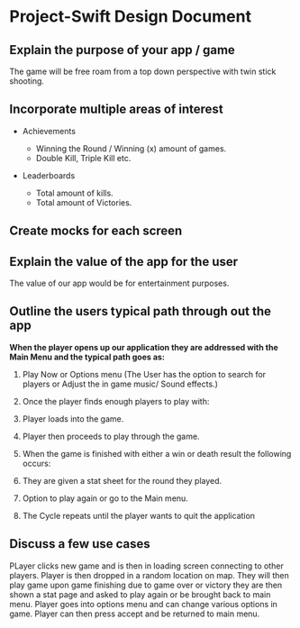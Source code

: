 # Project-Swift Design Document

##  Explain the purpose of your app / game

The game will be free roam from a top down perspective with twin stick shooting.

##  Incorporate multiple areas of interest 

* Achievements
  * Winning the Round / Winning (x) amount of games.
  * Double Kill, Triple Kill etc.
  
* Leaderboards
  * Total amount of kills.
  * Total amount of Victories.

##  Create mocks for each screen 

## Explain the value of the app for the user 
The value of our app would be for entertainment purposes.

##  Outline the users typical path through out the app 
**When the player opens up our application they are addressed with the Main Menu and the typical path goes as:**

1. Play Now or Options menu
(The User has the option to search for players or Adjust the in game music/ Sound effects.)

1. Once the player finds enough players to play with:  
1. Player loads into the game.
1. Player then proceeds to play through the game.
1. When the game is finished with either a win or death result the following occurs:
1. They are given a stat sheet for the round they played.
1. Option to play again or go to the Main menu.
1. The Cycle repeats until the player wants to quit the application
 


##  Discuss a few use cases 
PLayer clicks new game and is then in loading screen connecting to other players. Player is then dropped in a random location on map. They will then play game upon game finishing due to game over or victory they are then shown a stat page and asked to play again or be brought back to main menu.
Player goes into options menu and can change various options in game. Player can then press accept and be returned to main menu.

